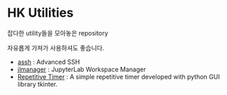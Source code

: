 # HK Utilities

잡다한 utility들을 모아놓은 repository

자유롭게 가져가 사용하셔도 좋습니다.

- [assh](https://github.com/HeekangPark/hk_utilities/tree/master/assh) : Advanced SSH
- [jlmanager](https://github.com/HeekangPark/hk_utilities/tree/master/jlmanager) : JupyterLab Workspace Manager
- [Repetitive Timer](https://github.com/HeekangPark/hk_utilities/tree/master/repetitive-timer) : A simple repetitive timer developed with python GUI library tkinter.